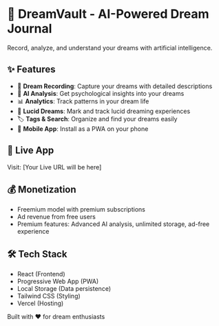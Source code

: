 # 🌙 DreamVault - AI-Powered Dream Journal

Record, analyze, and understand your dreams with artificial intelligence.

## ✨ Features

- 📝 **Dream Recording**: Capture your dreams with detailed descriptions
- 🧠 **AI Analysis**: Get psychological insights into your dreams
- 📊 **Analytics**: Track patterns in your dream life
- 🌟 **Lucid Dreams**: Mark and track lucid dreaming experiences
- 🏷️ **Tags & Search**: Organize and find your dreams easily
- 📱 **Mobile App**: Install as a PWA on your phone

## 🚀 Live App

Visit: [Your Live URL will be here]

## 💰 Monetization

- Freemium model with premium subscriptions
- Ad revenue from free users
- Premium features: Advanced AI analysis, unlimited storage, ad-free experience

## 🛠️ Tech Stack

- React (Frontend)
- Progressive Web App (PWA)
- Local Storage (Data persistence)
- Tailwind CSS (Styling)
- Vercel (Hosting)

Built with ❤️ for dream enthusiasts
